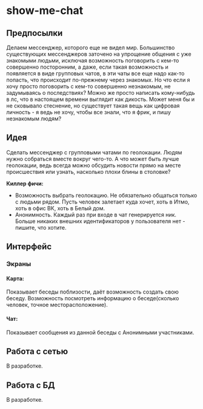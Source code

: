 # show-me-chat

## Предпосылки

Делаем мессенджер, которого еще не видел мир. Большинство существующих мессенджеров заточено на упрощение общения с уже знакомыми людьми, исключая возможность поговорить с кем-то совершенно посторонним, а даже, если такая возможность и появляется в виде групповых чатов, в эти чаты все еще надо как-то попасть, что происходит по-прежнему через знакомых. Но что если я хочу просто поговорить с кем-то совершенно незнакомым, не задумываясь о последствиях? Можно же просто написать кому-нибудь в лс, что в настоящем времени выглядит как дикость. Может меня бы и не сковывало стеснение, но существует такая вещь как цифровая личность - я ведь не хочу, чтобы все знали, что я фрик, и пишу незнакомым людям? 

## Идея
Сделать мессенджер с групповыми чатами по геолокации. Людям нужно собраться вместе вокруг чего-то. А что может быть лучше геолокации, ведь всегда можно обсудить новости прямо на месте происшествия или узнать, насколько плохи блины в столовке?

**Киллер фичи:**
- Возможность выбрать геолокацию. Не обязательно общаться только с людьми рядом. Пусть человек залетает куда хочет, хоть в Итмо, хоть в офис ВК, хоть в Белый дом.
- Анонимность. Каждый раз при входе в чат генерируется ник. Больше никаких внешних идентификаторов у пользователя нет - пишите, что хотите.

## Интерфейс

### Экраны

#### Карта:
 Показывает беседы поблизости, даёт возможность создать свою беседу. Возможность посмотреть информацию о беседе(сколько человек, точное месторасположение).

#### Чат:
 Показывает сообщения из данной беседы с Анонимными участниками.

## Работа с сетью

В разработке.

## Работа с БД

В разработке.
